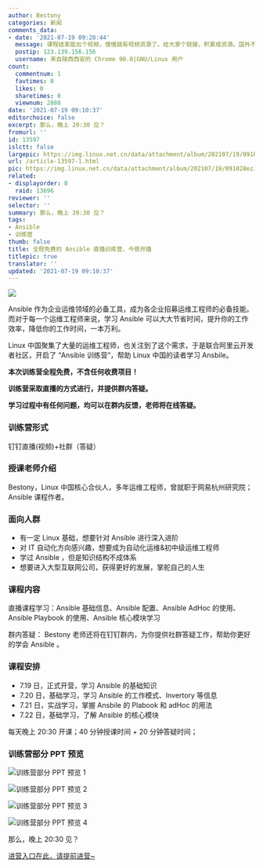 ```yaml
---
author: Bestony
categories: 新闻
comments_data:
- date: '2021-07-19 09:28:44'
  message: 课程结束能出个视频，慢慢就有视频资源了。给大家个链接，积累成资源。国外不是也有类似得网站长期发展呢么！！！
  postip: 123.139.156.156
  username: 来自陕西西安的 Chrome 90.0|GNU/Linux 用户
count:
  commentnum: 1
  favtimes: 0
  likes: 0
  sharetimes: 0
  viewnum: 2880
date: '2021-07-19 09:10:37'
editorchoice: false
excerpt: 那么，晚上 20:30 见？
fromurl: ''
id: 13597
islctt: false
largepic: https://img.linux.net.cn/data/attachment/album/202107/19/091028ez1ha6svqhtt8bsa.jpg
url: /article-13597-1.html
pic: https://img.linux.net.cn/data/attachment/album/202107/19/091028ez1ha6svqhtt8bsa.jpg.thumb.jpg
related:
- displayorder: 0
  raid: 13696
reviewer: ''
selector: ''
summary: 那么，晚上 20:30 见？
tags:
- Ansible
- 训练营
thumb: false
title: 全程免费的 Ansible 直播训练营，今夜开播
titlepic: true
translator: ''
updated: '2021-07-19 09:10:37'
---
```


![](https://img.linux.net.cn/data/attachment/album/202107/19/091028ez1ha6svqhtt8bsa.jpg)


Ansible 作为企业运维领域的必备工具，成为各企业招募运维工程师的必备技能。而对于每一个运维工程师来说，学习 Ansible 可以大大节省时间，提升你的工作效率，降低你的工作时间，一本万利。


Linux 中国聚集了大量的运维工程师，也关注到了这个需求，于是联合阿里云开发者社区，开启了 “Ansible 训练营”，帮助 Linux 中国的读者学习 Ansbile。


**本次训练营全程免费，不含任何收费项目！**


**训练营采取直播的方式进行，并提供群内答疑。**


**学习过程中有任何问题，均可以在群内反馈，老师将在线答疑。**


### 训练营形式


钉钉直播(视频)+社群（答疑）


### 授课老师介绍


Bestony，Linux 中国核心合伙人，多年运维工程师，曾就职于网易杭州研究院；Ansible 课程作者。


### 面向人群


* 有一定 Linux 基础，想要针对 Ansible 进行深入进阶
* 对 IT 自动化方向感兴趣，想要成为自动化运维&初中级运维工程师
* 学过 Ansible ，但是知识结构不成体系
* 想要进入大型互联网公司，获得更好的发展，掌舵自己的人生


### 课程内容


直播课程学习：Ansible 基础信息、Ansible 配置、Ansible AdHoc 的使用、Ansible Playbook 的使用、Ansible 核心模块学习


群内答疑： Bestony 老师还将在钉钉群内，为你提供社群答疑工作，帮助你更好的学会 Ansible 。


### 课程安排


* 7.19 日，正式开营，学习 Ansible 的基础知识
* 7.20 日，基础学习，学习 Ansible 的工作模式、Invertory 等信息
* 7.21 日，实战学习，掌握 Ansbile 的 Plabook 和 adHoc 的用法
* 7.22 日，基础学习，了解 Ansible 的核心模块


每天晚上 20:30 开课；40 分钟授课时间 + 20 分钟答疑时间；


### 训练营部分 PPT 预览


![训练营部分 PPT 预览 1](https://img.linux.net.cn/data/attachment/album/202107/19/090127x1m6xr1sm6rf1mss.png)


![训练营部分 PPT 预览 2](https://img.linux.net.cn/data/attachment/album/202107/19/090141rtuz9txbtyst99ie.jpg)


![训练营部分 PPT 预览 3](https://img.linux.net.cn/data/attachment/album/202107/19/090149l5wc3lksmj3ggwge.jpg)


![训练营部分 PPT 预览 4](https://img.linux.net.cn/data/attachment/album/202107/19/090158qrvrc30qrgzqr0sz.png)


那么，晚上 20:30 见？


[进营入口在此，请提前进营~](https://developer.aliyun.com/learning/trainingcamp/linux/1?utm_content=g_1000282661)